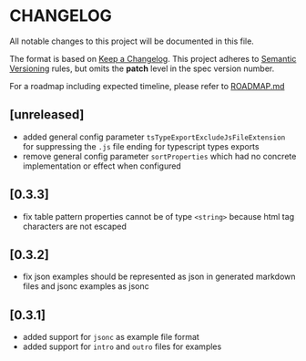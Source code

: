 # CHANGELOG

All notable changes to this project will be documented in this file.

The format is based on [Keep a Changelog](https://keepachangelog.com/en/1.0.0/).
This project adheres to [Semantic Versioning](https://semver.org/spec/v2.0.0.html) rules,
but omits the **patch** level in the spec version number.

For a roadmap including expected timeline, please refer to [ROADMAP.md](./ROADMAP.md)

## [unreleased]

- added general config parameter `tsTypeExportExcludeJsFileExtension` for suppressing the `.js` file ending for typescript types exports
- remove general config parameter `sortProperties` which had no concrete implementation or effect when configured

## [0.3.3]

- fix table pattern properties cannot be of type `<string>` because html tag characters are not escaped

## [0.3.2]

- fix json examples should be represented as json in generated markdown files and jsonc examples as jsonc

## [0.3.1]

- added support for `jsonc` as example file format
- added support for `intro` and `outro` files for examples
